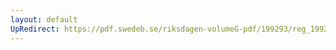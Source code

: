```yaml
---
layout: default
UpRedirect: https://pdf.swedeb.se/riksdagen-volumeG-pdf/199293/reg_199293/reg_199293_0088.pdf
---
```

